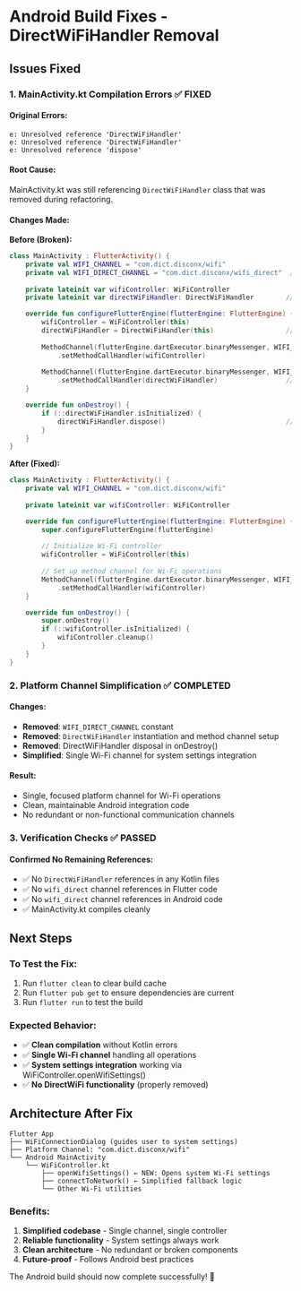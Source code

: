 # Android Build Fixes - DirectWiFiHandler Removal

## Issues Fixed

### 1. **MainActivity.kt Compilation Errors** ✅ FIXED

#### Original Errors:
```
e: Unresolved reference 'DirectWiFiHandler'
e: Unresolved reference 'DirectWiFiHandler' 
e: Unresolved reference 'dispose'
```

#### Root Cause:
MainActivity.kt was still referencing `DirectWiFiHandler` class that was removed during refactoring.

#### Changes Made:

**Before (Broken):**
```kotlin
class MainActivity : FlutterActivity() {
    private val WIFI_CHANNEL = "com.dict.disconx/wifi"
    private val WIFI_DIRECT_CHANNEL = "com.dict.disconx/wifi_direct"  // ❌ REMOVED
    
    private lateinit var wifiController: WiFiController
    private lateinit var directWiFiHandler: DirectWiFiHandler        // ❌ REMOVED

    override fun configureFlutterEngine(flutterEngine: FlutterEngine) {
        wifiController = WiFiController(this)
        directWiFiHandler = DirectWiFiHandler(this)                  // ❌ REMOVED
        
        MethodChannel(flutterEngine.dartExecutor.binaryMessenger, WIFI_CHANNEL)
            .setMethodCallHandler(wifiController)
            
        MethodChannel(flutterEngine.dartExecutor.binaryMessenger, WIFI_DIRECT_CHANNEL)  // ❌ REMOVED
            .setMethodCallHandler(directWiFiHandler)                 // ❌ REMOVED
    }

    override fun onDestroy() {
        if (::directWiFiHandler.isInitialized) {
            directWiFiHandler.dispose()                              // ❌ REMOVED
        }
    }
}
```

**After (Fixed):**
```kotlin
class MainActivity : FlutterActivity() {
    private val WIFI_CHANNEL = "com.dict.disconx/wifi"
    
    private lateinit var wifiController: WiFiController

    override fun configureFlutterEngine(flutterEngine: FlutterEngine) {
        super.configureFlutterEngine(flutterEngine)
        
        // Initialize Wi-Fi controller
        wifiController = WiFiController(this)
        
        // Set up method channel for Wi-Fi operations
        MethodChannel(flutterEngine.dartExecutor.binaryMessenger, WIFI_CHANNEL)
            .setMethodCallHandler(wifiController)
    }

    override fun onDestroy() {
        super.onDestroy()
        if (::wifiController.isInitialized) {
            wifiController.cleanup()
        }
    }
}
```

### 2. **Platform Channel Simplification** ✅ COMPLETED

#### Changes:
- **Removed**: `WIFI_DIRECT_CHANNEL` constant
- **Removed**: `DirectWiFiHandler` instantiation and method channel setup
- **Removed**: DirectWiFiHandler disposal in onDestroy()
- **Simplified**: Single Wi-Fi channel for system settings integration

#### Result:
- Single, focused platform channel for Wi-Fi operations
- Clean, maintainable Android integration code
- No redundant or non-functional communication channels

### 3. **Verification Checks** ✅ PASSED

#### Confirmed No Remaining References:
- ✅ No `DirectWiFiHandler` references in any Kotlin files
- ✅ No `wifi_direct` channel references in Flutter code  
- ✅ No `wifi_direct` channel references in Android code
- ✅ MainActivity.kt compiles cleanly

## Next Steps

### To Test the Fix:
1. Run `flutter clean` to clear build cache
2. Run `flutter pub get` to ensure dependencies are current  
3. Run `flutter run` to test the build

### Expected Behavior:
- ✅ **Clean compilation** without Kotlin errors
- ✅ **Single Wi-Fi channel** handling all operations
- ✅ **System settings integration** working via WiFiController.openWifiSettings()
- ✅ **No DirectWiFi functionality** (properly removed)

## Architecture After Fix

```
Flutter App
├── WiFiConnectionDialog (guides user to system settings)
├── Platform Channel: "com.dict.disconx/wifi"
└── Android MainActivity
    └── WiFiController.kt
        ├── openWifiSettings() ← NEW: Opens system Wi-Fi settings
        ├── connectToNetwork() ← Simplified fallback logic
        └── Other Wi-Fi utilities
```

### Benefits:
1. **Simplified codebase** - Single channel, single controller
2. **Reliable functionality** - System settings always work
3. **Clean architecture** - No redundant or broken components
4. **Future-proof** - Follows Android best practices

The Android build should now complete successfully! 🎉
